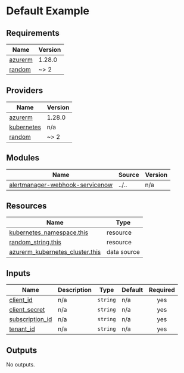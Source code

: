# Default Example

<!-- BEGINNING OF PRE-COMMIT-TERRAFORM DOCS HOOK -->
## Requirements

| Name | Version |
|------|---------|
| <a name="requirement_azurerm"></a> [azurerm](#requirement\_azurerm) | 1.28.0 |
| <a name="requirement_random"></a> [random](#requirement\_random) | ~> 2 |

## Providers

| Name | Version |
|------|---------|
| <a name="provider_azurerm"></a> [azurerm](#provider\_azurerm) | 1.28.0 |
| <a name="provider_kubernetes"></a> [kubernetes](#provider\_kubernetes) | n/a |
| <a name="provider_random"></a> [random](#provider\_random) | ~> 2 |

## Modules

| Name | Source | Version |
|------|--------|---------|
| <a name="module_alertmanager-webhook-servicenow"></a> [alertmanager-webhook-servicenow](#module\_alertmanager-webhook-servicenow) | ../.. | n/a |

## Resources

| Name | Type |
|------|------|
| [kubernetes_namespace.this](https://registry.terraform.io/providers/hashicorp/kubernetes/latest/docs/resources/namespace) | resource |
| [random_string.this](https://registry.terraform.io/providers/hashicorp/random/latest/docs/resources/string) | resource |
| [azurerm_kubernetes_cluster.this](https://registry.terraform.io/providers/hashicorp/azurerm/1.28.0/docs/data-sources/kubernetes_cluster) | data source |

## Inputs

| Name | Description | Type | Default | Required |
|------|-------------|------|---------|:--------:|
| <a name="input_client_id"></a> [client\_id](#input\_client\_id) | n/a | `string` | n/a | yes |
| <a name="input_client_secret"></a> [client\_secret](#input\_client\_secret) | n/a | `string` | n/a | yes |
| <a name="input_subscription_id"></a> [subscription\_id](#input\_subscription\_id) | n/a | `string` | n/a | yes |
| <a name="input_tenant_id"></a> [tenant\_id](#input\_tenant\_id) | n/a | `string` | n/a | yes |

## Outputs

No outputs.
<!-- END OF PRE-COMMIT-TERRAFORM DOCS HOOK -->
